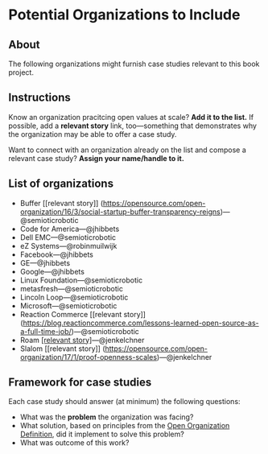 # Potential Organizations to Include

## About

The following organizations might furnish case studies relevant to this book project.

## Instructions

Know an organization pracitcing open values at scale? **Add it to the list.** If possible, add a **relevant story** link, too—something that demonstrates why the organization may be able to offer a case study.

Want to connect with an organization already on the list and compose a relevant case study? **Assign your name/handle to it.**

## List of organizations

- Buffer [[relevant story]] (https://opensource.com/open-organization/16/3/social-startup-buffer-transparency-reigns)—@semioticrobotic
- Code for America—@jhibbets
- Dell EMC—@semioticrobotic
- eZ Systems—@robinmuilwijk
- Facebook—@jhibbets
- GE—@jhibbets
- Google—@jhibbets
- Linux Foundation—@semioticrobotic
- metasfresh—@semioticrobotic
- Lincoln Loop—@semioticrobotic
- Microsoft—@semioticrobotic
- Reaction Commerce [[relevant story]] (https://blog.reactioncommerce.com/lessons-learned-open-source-as-a-full-time-job/)—@semioticrobotic
- Roam [[relevant story]](http://ldr21.com/ep4-curating-community-with-coworking-roam/)—@jenkelchner
- Slalom [[relevant story]] (https://opensource.com/open-organization/17/1/proof-openness-scales)—@jenkelchner

## Framework for case studies

Each case study should answer (at minimum) the following questions:

- What was the **problem** the organization was facing?
- What solution, based on principles from the [Open Organization Definition](https://opensource.com/open-organization/resources/open-org-definition), did it implement to solve this problem?
- What was outcome of this work?

